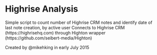 <h1>Highrise Analysis</h1>
Simple script to count number of Highrise CRM notes and identify date of last note creation, by active user
Connects to Highrise CRM (https://highrisehq.com) through Highton wrapper (https://github.com/seibert-media/Highton)

Created by @mikehking in early July 2015
